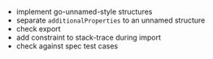 * implement go-unnamed-style structures
* separate `additionalProperties` to an unnamed structure
* check export
* add constraint to stack-trace during import
* check against spec test cases